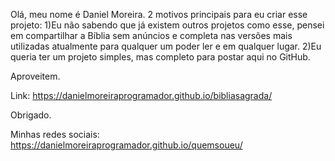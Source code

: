 Olá, meu nome é Daniel Moreira.
2 motivos principais para eu criar esse projeto:
1)Eu não sabendo que já existem outros projetos como esse, pensei em compartilhar a Bíblia sem anúncios e completa nas versões mais utilizadas atualmente para qualquer um poder ler e em qualquer lugar.
2)Eu queria ter um projeto simples, mas completo para postar aqui no GitHub.

Aproveitem.

Link: https://danielmoreiraprogramador.github.io/bibliasagrada/

Obrigado.

Minhas redes sociais: https://danielmoreiraprogramador.github.io/quemsoueu/
